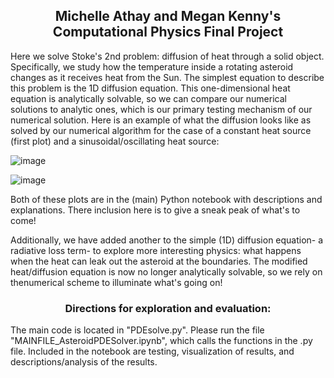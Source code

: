 ## <center> Michelle Athay and Megan Kenny's Computational Physics Final Project


  Here we solve Stoke's 2nd problem: diffusion of heat through a solid object. Specifically, we study how the temperature inside a rotating asteroid changes as it receives heat from the Sun. The simplest equation to describe this problem is the 1D diffusion equation. This one-dimensional heat equation is analytically solvable, so we can compare our numerical solutions to analytic ones, which is our primary testing mechanism of our numerical solution. Here is an example of what the diffusion looks like as solved by our numerical algorithm for the case of a constant heat source (first plot) and a sinusoidal/oscillating heat source:
  
![image](https://user-images.githubusercontent.com/70778637/166294874-61ad4117-47a4-4f6d-abae-6b5961690ca2.png)
  
![image](https://user-images.githubusercontent.com/70778637/166294930-83f7743b-69b5-418a-9344-8d7a100dfb9c.png)

Both of these plots are in the (main) Python notebook with descriptions and explanations. There inclusion here is to give a sneak peak of what's to come!
  
Additionally, we have added another to the simple (1D) diffusion equation- a radiative loss term- to explore more interesting physics: what happens when the heat can leak out the asteroid at the boundaries. The modified heat/diffusion equation is now no longer analytically solvable, so we rely on thenumerical scheme to illuminate what's going on! 
  
### <center> Directions for exploration and evaluation:
  
  The main code is located in "PDEsolve.py". Please run the file "MAINFILE_AsteroidPDESolver.ipynb", which calls the functions in the .py file. Included in the notebook are testing, visualization of results, and descriptions/analysis of the results.

